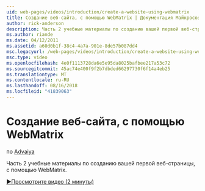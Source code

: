 ```yaml
---
uid: web-pages/videos/introduction/create-a-website-using-webmatrix
title: Создание веб-сайта, с помощью WebMatrix | Документация Майкрософт
author: rick-anderson
description: Часть 2 учебные материалы по созданию вашей первой веб-страницы, с помощью WebMatrix.
ms.author: riande
ms.date: 04/12/2011
ms.assetid: a60d0b1f-38c4-4a7a-901e-8de57b087dd4
msc.legacyurl: /web-pages/videos/introduction/create-a-website-using-webmatrix
msc.type: video
ms.openlocfilehash: 4e0f1113728da6e5e95da8025bafbee217a53c72
ms.sourcegitcommit: 45ac74e400f9f2b7dbded66297730f6f14a4eb25
ms.translationtype: MT
ms.contentlocale: ru-RU
ms.lasthandoff: 08/16/2018
ms.locfileid: "41839063"
---
```

<a name="create-a-website-using-webmatrix"></a>Создание веб-сайта, с помощью WebMatrix
====================
по [Advaiya](https://twitter.com/Advaiyasolns)

Часть 2 учебные материалы по созданию вашей первой веб-страницы, с помощью WebMatrix.

[&#9654;Просмотрите видео (2 минуты)](https://channel9.msdn.com/Blogs/ASP-NET-Site-Videos/create-a-website-using-webmatrix)
